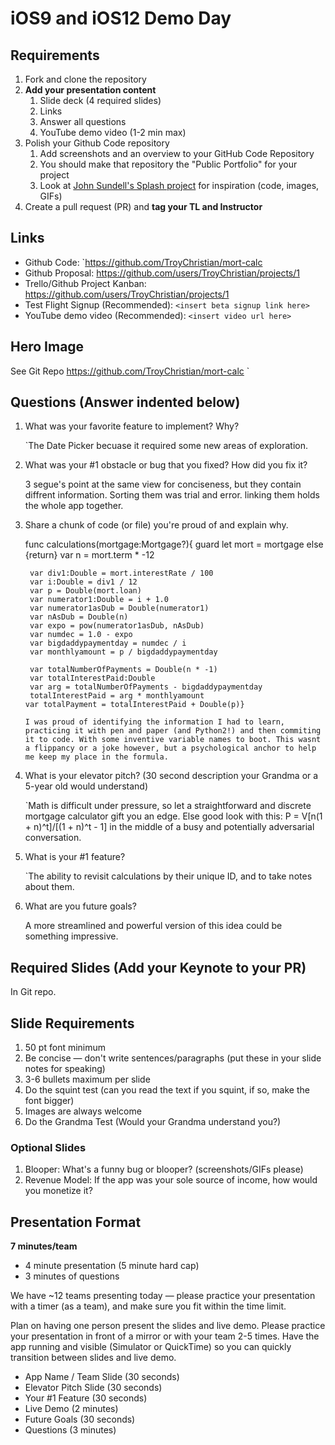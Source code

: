 # iOS9 and iOS12 Demo Day

## Requirements

1. Fork and clone the repository
2. **Add your presentation content**
    1. Slide deck (4 required slides)
    2. Links
    3. Answer all questions 
    4. YouTube demo video (1-2 min max)
3. Polish your Github Code repository
    1. Add screenshots and an overview to your GitHub Code Repository
    2. You should make that repository the "Public Portfolio" for your project
    3. Look at [John Sundell's Splash project](https://github.com/JohnSundell/Splash) for inspiration (code, images, GIFs)
4. Create a pull request (PR) and **tag your TL and Instructor**

## Links

* Github Code: `https://github.com/TroyChristian/mort-calc
* Github Proposal: https://github.com/users/TroyChristian/projects/1
* Trello/Github Project Kanban: https://github.com/users/TroyChristian/projects/1
* Test Flight Signup (Recommended): `<insert beta signup link here>`
* YouTube demo video (Recommended): `<insert video url here>`

## Hero Image
See Git Repo https://github.com/TroyChristian/mort-calc
`

## Questions (Answer indented below)

1. What was your favorite feature to implement? Why?

    `The Date Picker becuase it required some new areas of exploration.

2. What was your #1 obstacle or bug that you fixed? How did you fix it?

    3 segue's point at the same view for conciseness, but they contain diffrent information. Sorting them was trial and error. linking them holds the whole app together. 
  
3. Share a chunk of code (or file) you're proud of and explain why.

     func calculations(mortgage:Mortgage?){
        guard let mort = mortgage else {return}
        var n = mort.term * -12
        
        var div1:Double = mort.interestRate / 100
        var i:Double = div1 / 12
        var p = Double(mort.loan)
        var numerator1:Double = i + 1.0
        var numerator1asDub = Double(numerator1)
        var nAsDub = Double(n)
        var expo = pow(numerator1asDub, nAsDub)
        var numdec = 1.0 - expo
        var bigdaddypaymentday = numdec / i
        var monthlyamount = p / bigdaddypaymentday
        
        var totalNumberOfPayments = Double(n * -1)
        var totalInterestPaid:Double
        var arg = totalNumberOfPayments - bigdaddypaymentday
        totalInterestPaid = arg * monthlyamount
       var totalPayment = totalInterestPaid + Double(p)}
       
       I was proud of identifying the information I had to learn, practicing it with pen and paper (and Python2!) and then commiting it to code. With some inventive variable names to boot. This wasnt a flippancy or a joke however, but a psychological anchor to help me keep my place in the formula.
       
       
  
4. What is your elevator pitch? (30 second description your Grandma or a 5-year old would understand)

    `Math is difficult under pressure, so let a straightforward and discrete mortgage calculator gift you an edge. Else good look with this: P = V[n(1 + n)^t]/[(1 + n)^t - 1] in the middle of a busy and potentially adversarial conversation. 
  
5. What is your #1 feature?

    `The ability to revisit calculations by their unique ID, and to take notes about them. 
  
6. What are you future goals?

   A more streamlined and powerful version of this idea could be something impressive.

## Required Slides (Add your Keynote to your PR)

In Git repo.

## Slide Requirements

1. 50 pt font minimum
2. Be concise — don't write sentences/paragraphs (put these in your slide notes for speaking)
3. 3-6 bullets maximum per slide
4. Do the squint test (can you read the text if you squint, if so, make the font bigger)
6. Images are always welcome
7. Do the Grandma Test (Would your Grandma understand you?)

### Optional Slides

1. Blooper: What's a funny bug or blooper? (screenshots/GIFs please)
2. Revenue Model: If the app was your sole source of income, how would you monetize it?

## Presentation Format

**7 minutes/team**

* 4 minute presentation (5 minute hard cap)
* 3 minutes of questions

We have ~12 teams presenting today — please practice your presentation with a timer (as a team), and make sure you fit within the time limit.

Plan on having one person present the slides and live demo. Please practice your presentation in front of a mirror or with your team 2-5 times. Have the app running and visible (Simulator or QuickTime) so you can quickly transition between slides and live demo.

* App Name / Team Slide (30 seconds)
* Elevator Pitch Slide (30 seconds)
* Your #1 Feature (30 seconds)
* Live Demo (2 minutes)
* Future Goals (30 seconds)
* Questions (3 minutes)
